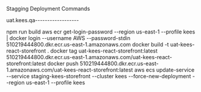 Stagging Deployment Commands

uat.kees.qa------------------

npm run build
aws ecr get-login-password --region us-east-1 --profile kees | docker login --username AWS --password-stdin 510219444800.dkr.ecr.us-east-1.amazonaws.com
docker build -t uat-kees-react-storefront .
docker tag uat-kees-react-storefront:latest 510219444800.dkr.ecr.us-east-1.amazonaws.com/uat-kees-react-storefront:latest
docker push 510219444800.dkr.ecr.us-east-1.amazonaws.com/uat-kees-react-storefront:latest
aws ecs update-service --service staging-kees-storefront --cluster kees --force-new-deployment --region us-east-1 --profile kees
